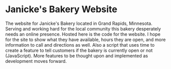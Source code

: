 # Janicke's Bakery Website
The website for Janicke's Bakery located in Grand Rapids, Minnesota.
Serving and working hard for the local community this bakery desperately needs an online presence.
Hosted here is the code for the website. I hope for the site to show what they have available, hours
they are open, and more information to call and directions as well. Also a script that uses time
to create a feature to tell customers if the bakery is currently open or not (JavaScript).
More features to be thought upon and implemented as development moves forward.
